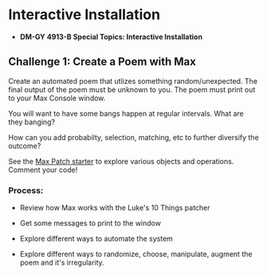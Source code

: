 # Interactive Installation 

* **DM-GY 4913-B Special Topics: Interactive Installation**

## Challenge 1: Create a Poem with Max

Create an automated poem that utlizes something random/unexpected. The final output of the poem must be unknown to you. The poem must print out to your Max Console window.

You will want to have some bangs happen at regular intervals. What are they banging?

How can you add probabilty, selection, matching, etc to further diversify the outcome?

See the [Max Patch starter](https://github.com/IDMNYU/DMUY-4913-B-InteractiveInstallation_SP18/blob/master/Max_Patches/poem.maxpat) to explore various objects and operations. Comment your code!

### Process:

* Review how Max works with the Luke's 10 Things patcher

* Get some messages to print to the window

* Explore different ways to automate the system

* Explore different ways to randomize, choose, manipulate, augment the poem and it's irregularity.